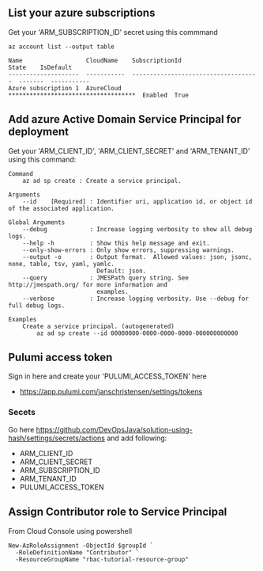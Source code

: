 ## List your azure subscriptions
Get your 'ARM_SUBSCRIPTION_ID' secret using this commmand

```
az account list --output table

Name                  CloudName    SubscriptionId                        State    IsDefault
--------------------  -----------  ------------------------------------  -------  -----------
Azure subscription 1  AzureCloud   ************************************  Enabled  True
```


## Add azure Active Domain Service Principal for deployment
Get your 'ARM_CLIENT_ID', 'ARM_CLIENT_SECRET' and 'ARM_TENANT_ID' using this command:
```
Command
    az ad sp create : Create a service principal.

Arguments
    --id    [Required] : Identifier uri, application id, or object id of the associated application.

Global Arguments
    --debug            : Increase logging verbosity to show all debug logs.
    --help -h          : Show this help message and exit.
    --only-show-errors : Only show errors, suppressing warnings.
    --output -o        : Output format.  Allowed values: json, jsonc, none, table, tsv, yaml, yamlc.
                         Default: json.
    --query            : JMESPath query string. See http://jmespath.org/ for more information and
                         examples.
    --verbose          : Increase logging verbosity. Use --debug for full debug logs.

Examples
    Create a service principal. (autogenerated)
        az ad sp create --id 00000000-0000-0000-0000-000000000000
```

## Pulumi access token
Sign in here and create your 'PULUMI_ACCESS_TOKEN' here
* https://app.pulumi.com/janschristensen/settings/tokens

### Secets 
Go here https://github.com/DevOpsJava/solution-using-hash/settings/secrets/actions and add following:
* ARM_CLIENT_ID
* ARM_CLIENT_SECRET
* ARM_SUBSCRIPTION_ID
* ARM_TENANT_ID
* PULUMI_ACCESS_TOKEN

## Assign Contributor role to Service Principal
From Cloud Console using powershell
```
New-AzRoleAssignment -ObjectId $groupId `
  -RoleDefinitionName "Contributor" `
  -ResourceGroupName "rbac-tutorial-resource-group"
```
